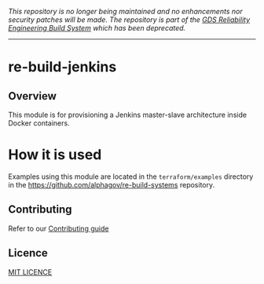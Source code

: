 _This repository is no longer being maintained and no enhancements nor security patches will be made. The repository is part of the [GDS Reliability Engineering Build System](https://github.com/alphagov/re-build-systems) which has been deprecated._

---

# re-build-jenkins

## Overview

This module is for provisioning a Jenkins master-slave architecture inside Docker containers.

# How it is used

Examples using this module are located in the `terraform/examples` directory in the https://github.com/alphagov/re-build-systems repository.

## Contributing

Refer to our [Contributing guide](/CONTRIBUTING.md)

## Licence

[MIT LICENCE](/LICENCE)
